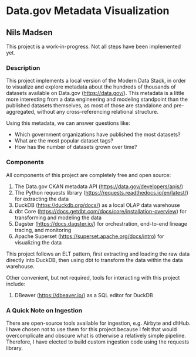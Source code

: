 # Data.gov Metadata Visualization
## Nils Madsen

This project is a work-in-progress. Not all steps have been implemented yet.

### Description
This project implements a local version of the Modern Data Stack, in order to visualize and explore metadata about the hundreds of thousands of datasets available on Data.gov (https://data.gov/). This metadata is a little more interesting from a data engineering and modeling standpoint than the published datasets themselves, as most of those are standalone and pre-aggregated, without any cross-referencing relational structure.

Using this metadata, we can answer questions like:
- Which government organizations have published the most datasets?
- What are the most popular dataset tags?
- How has the number of datasets grown over time?

### Components
All components of this project are completely free and open source:

1. The Data.gov CKAN metadata API (https://data.gov/developers/apis/)
2. The Python requests library (https://requests.readthedocs.io/en/latest/) for extracting the data
3. DuckDB (https://duckdb.org/docs/) as a local OLAP data warehouse
4. dbt Core (https://docs.getdbt.com/docs/core/installation-overview) for transforming and modeling the data
5. Dagster (https://docs.dagster.io/) for orchestration, end-to-end lineage tracing, and monitoring
6. Apache Superset (https://superset.apache.org/docs/intro) for visualizing the data

This project follows an ELT pattern, first extracting and loading the raw data directly into DuckDB, then using dbt to transform the data within the data warehouse.

Other convenient, but not required, tools for interacting with this project include:
1. DBeaver (https://dbeaver.io/) as a SQL editor for DuckDB

### A Quick Note on Ingestion
There are open-source tools available for ingestion, e.g. Airbyte and dltHub. I have chosen not to use them for this project because I felt that would overcomplicate and obscure what is otherwise a relatively simple pipeline. Therefore, I have elected to build custom ingestion code using the requests library.